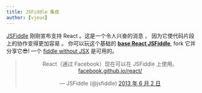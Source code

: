 ```yaml
---
title: JSFiddle 集成
author: [vjeux]
---
```


[JSFiddle](https://jsfiddle.net) 刚刚宣布支持 React 。这是一个令人兴奋的消息 ， 因为它使代码片段上的协作变得更加容易 。 你可以玩这个基础的 **[base React JSFiddle](http://jsfiddle.net/vjeux/kb3gN/)**, fork 它并分享它😎! 一个 [fiddle without JSX](http://jsfiddle.net/vjeux/VkebS/) 是可用的。


<blockquote class="twitter-tweet" align="center"><p>React（通过 Facebook）现在可以在 JSFiddle 上使用。<a href="http://t.co/wNQf9JPv5u" title="http://facebook.github.io/react/">facebook.github.io/react/</a></p>&mdash; JSFiddle (@jsfiddle) <a href="https://twitter.com/jsfiddle/status/341114115781177344">2013 年 6 月 2 日</a></blockquote>
